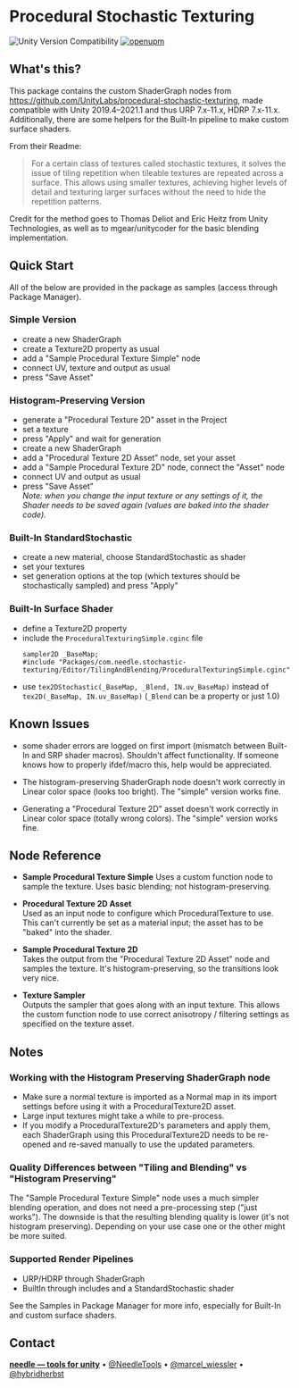 # Procedural Stochastic Texturing

![Unity Version Compatibility](https://img.shields.io/badge/Unity-2019.4%20%E2%80%94%202021.1-brightgreen) [![openupm](https://img.shields.io/npm/v/com.needle.procedural-stochastic-texturing?label=openupm&registry_uri=https://package.openupm.com)](https://openupm.com/packages/com.needle.procedural-stochastic-texturing/)

## What's this?

This package contains the custom ShaderGraph nodes from https://github.com/UnityLabs/procedural-stochastic-texturing, made compatible with Unity 2019.4–2021.1 and thus URP 7.x-11.x, HDRP 7.x-11.x. Additionally, there are some helpers for the Built-In pipeline to make custom surface shaders.  

From their Readme:
> For a certain class of textures called stochastic textures, it solves the issue of tiling repetition when tileable textures are repeated across a surface. This allows using smaller textures, achieving higher levels of detail and texturing larger surfaces without the need to hide the repetition patterns.

Credit for the method goes to Thomas Deliot and Eric Heitz from Unity Technologies, as well as to mgear/unitycoder for the basic blending implementation.

## Quick Start

All of the below are provided in the package as samples (access through Package Manager).

### Simple Version

- create a new ShaderGraph
- create a Texture2D property as usual
- add a "Sample Procedural Texture Simple" node
- connect UV, texture and output as usual
- press "Save Asset"

### Histogram-Preserving Version

- generate a "Procedural Texture 2D" asset in the Project
- set a texture
- press "Apply" and wait for generation
- create a new ShaderGraph
- add a "Procedural Texture 2D Asset" node, set your asset
- add a "Sample Procedural Texture 2D" node, connect the "Asset" node
- connect UV and output as usual
- press "Save Asset"  
  *Note: when you change the input texture or any settings of it, the Shader needs to be saved again (values are baked into the shader code).*

### Built-In StandardStochastic

- create a new material, choose StandardStochastic as shader
- set your textures
- set generation options at the top (which textures should be stochastically sampled) and press "Apply"

### Built-In Surface Shader

- define a Texture2D property
- include the `ProceduralTexturingSimple.cginc` file
  ```
  sampler2D _BaseMap;
  #include "Packages/com.needle.stochastic-texturing/Editor/TilingAndBlending/ProceduralTexturingSimple.cginc"
  ```
- use `tex2DStochastic(_BaseMap, _Blend, IN.uv_BaseMap)` instead of `tex2D(_BaseMap, IN.uv_BaseMap)` (`_Blend` can be a property or just 1.0)

## Known Issues

- some shader errors are logged on first import (mismatch between Built-In and SRP shader macros). Shouldn't affect functionality. If someone knows how to properly ifdef/macro this, help would be appreciated.

- The histogram-preserving ShaderGraph node doesn't work correctly in Linear color space (looks too bright). The "simple" version works fine.

- Generating a "Procedural Texture 2D" asset doesn't work correctly in Linear color space (totally wrong colors). The "simple" version works fine.

## Node Reference

- **Sample Procedural Texture Simple**
  Uses a custom function node to sample the texture. Uses basic blending; not histogram-preserving.

- **Procedural Texture 2D Asset**  
  Used as an input node to configure which ProceduralTexture to use.  
  This can't currently be set as a material input; the asset has to be "baked" into the shader.

- **Sample Procedural Texture 2D**  
  Takes the output from the "Procedural Texture 2D Asset" node and samples the texture. It's histogram-preserving, so the transitions look very nice.

- **Texture Sampler**  
  Outputs the sampler that goes along with an input texture. This allows the custom function node to use correct anisotropy / filtering settings as specified on the texture asset.

## Notes

### Working with the Histogram Preserving ShaderGraph node

- Make sure a normal texture is imported as a Normal map in its import settings before using it with a ProceduralTexture2D asset.
- Large input textures might take a while to pre-process.
- If you modify a ProceduralTexture2D's parameters and apply them, each ShaderGraph using this ProceduralTexture2D needs to be re-opened and re-saved manually to use the updated parameters.

### Quality Differences between "Tiling and Blending" vs "Histogram Preserving"

The "Sample Procedural Texture Simple" node uses a much simpler blending operation, and does not need a pre-processing step ("just works"). The downside is that the resulting blending quality is lower (it's not histogram preserving). Depending on your use case one or the other might be more suited.

### Supported Render Pipelines

- URP/HDRP through ShaderGraph
- BuiltIn through includes and a StandardStochastic shader

See the Samples in Package Manager for more info, especially for Built-In and custom surface shaders.

## Contact
<b>[needle — tools for unity](https://needle.tools)</b> • 
[@NeedleTools](https://twitter.com/NeedleTools) • 
[@marcel_wiessler](https://twitter.com/marcel_wiessler) • 
[@hybridherbst](https://twitter.com/hybdridherbst)